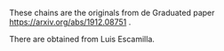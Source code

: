 These chains are the originals from de Graduated paper https://arxiv.org/abs/1912.08751 .

There are obtained from Luis Escamilla. 
